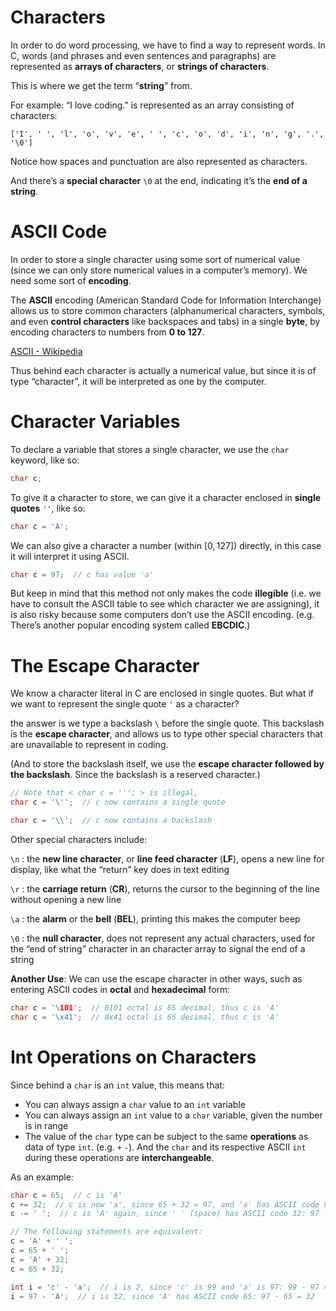 # Characters

In order to do word processing, we have to find a way to represent words. In C, words (and phrases and even sentences and paragraphs) are represented as **arrays of characters**, or **strings of characters**. 

This is where we get the term “**string**” from.

For example: “I love coding.” is represented as an array consisting of characters:

`['I', ' ', 'l', 'o', 'v', 'e', ' ', 'c', 'o', 'd', 'i', 'n', 'g', '.', '\0']`

Notice how spaces and punctuation are also represented as characters. 

And there’s a **special character** `\0` at the end, indicating it’s the **end of a string**.

# ASCII Code

In order to store a single character using some sort of numerical value (since we can only store numerical values in a computer’s memory). We need some sort of **encoding**. 

The **ASCII** encoding (American Standard Code for Information Interchange) allows us to store common characters (alphanumerical characters, symbols, and even **control characters** like backspaces and tabs) in a single **byte**, by encoding characters to numbers from **0 to 127**. 

[ASCII - Wikipedia](https://en.wikipedia.org/wiki/ASCII)

Thus behind each character is actually a numerical value, but since it is of type “character”, it will be interpreted as one by the computer.

# Character Variables

To declare a variable that stores a single character, we use the `char` keyword, like so:

```c
char c;
```

To give it a character to store, we can give it a character enclosed in **single quotes** `''`, like so:

```c
char c = 'A';
```

We can also give a character a number (within $[0, 127]$) directly, in this case it will interpret it using ASCII.

```c
char c = 97;  // c has value 'a'
```

But keep in mind that this method not only makes the code **illegible** (i.e. we have to consult the ASCII table to see which character we are assigning), it is also risky because some computers don’t use the ASCII encoding. (e.g. There’s another popular encoding system called **EBCDIC**.)

# The Escape Character

We know a character literal in C are enclosed in single quotes. But what if we want to represent the single quote `'` as a character?

the answer is we type a backslash `\` before the single quote. This backslash is the **escape character**, and allows us to type other special characters that are unavailable to represent in coding.

(And to store the backslash itself, we use the **escape character followed by the backslash**. Since the backslash is a reserved character.)

```c
// Note that < char c = '''; > is illegal,
char c = '\'';  // c now contains a single quote

char c = '\\';  // c now contains a backslash
```

Other special characters include:

`\n` : the **new line character**, or **line feed character** (**LF**), opens a new line for display, like what the “return” key does in text editing

`\r` : the **carriage return** (**CR**), returns the cursor to the beginning of the line without opening a new line

`\a` : the **alarm** or the **bell** (**BEL**), printing this makes the computer beep 

`\0` : the **null character**, does not represent any actual characters, used for the “end of string” character in an character array to signal the end of a string

**Another Use**: We can use the escape character in other ways, such as entering ASCII codes in **octal** and **hexadecimal** form:

```c
char c = '\101';  // 0101 octal is 65 decimal, thus c is 'A'
char c = '\x41';  // 0x41 octal is 65 decimal, thus c is 'A'
```

# Int Operations on Characters

Since behind a `char` is an `int` value, this means that:

- You can always assign a `char` value to an `int` variable
- You can always assign an `int` value to a `char` variable, given the number is in range
- The value of the `char` type can be subject to the same **operations** as data of type `int`. (e.g. `+` `-`). And the `char` and its respective ASCII `int` during these operations are **interchangeable**.

As an example:

```c
char c = 65;  // c is 'A'
c += 32;  // c is now 'a', since 65 + 32 = 97, and 'a' has ASCII code 97
c -= ' ';  // c is 'A' again, since ' ' (space) has ASCII code 32: 97 - 32 = 65

// The following statements are equivalent:
c = 'A' + ' ';
c = 65 + ' ';
c = 'A' + 32;
c = 65 + 32;

int i = 'c' - 'a';  // i is 2, since 'c' is 99 and 'a' is 97: 99 - 97 = 2
i = 97 - 'A';  // i is 32, since 'A' has ASCII code 65: 97 - 65 = 32
```
